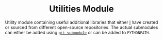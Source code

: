 <h1 align = "center">Utilities Module</h1>

<div align = "justify">

Utility module containing useful additional libraries that either [I](https://zenithclown.github.io/) have created or sourced from different open-source
repositories. The actual submodules can either be added using [`git submodule`](https://git-scm.com/docs/git-submodule) or can be added to `PYTHONPATH`.

</div>
